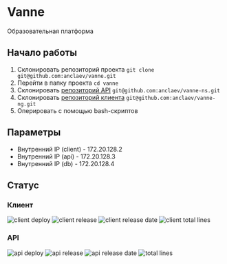 # Vanne

Образовательная платформа

## Начало работы

1. Склонировать репозиторий проекта
   `git clone git@github.com:anclaev/vanne.git`
2. Перейти в папку проекта `cd vanne`
3. Склонировать [репозиторий API](https://github.com/anclaev/vanne-ns) `git@github.com:anclaev/vanne-ns.git`
4. Склонировать [репозиторий клиента](https://github.com/anclaev/vanne-ng) `git@github.com:anclaev/vanne-ng.git`
4. Оперировать с помощью bash-скриптов

## Параметры

- Внутренний IP (client) - 172.20.128.2
- Внутренний IP (api) - 172.20.128.3
- Внутренний IP (db) - 172.20.128.4

## Статус

### Клиент
![client deploy](https://img.shields.io/github/workflow/status/anclaev/vanne-ng/CI?label=client-deploy) ![client release](https://img.shields.io/github/v/release/anclaev/vanne-ng?include_prereleases&label=client-release) ![client release date](https://img.shields.io/github/release-date/anclaev/vanne-ng) ![client total lines](https://img.shields.io/tokei/lines/github/anclaev/vanne-ng)

### API
![api deploy](https://img.shields.io/github/workflow/status/anclaev/vanne-ns/CI?label=api-deploy) ![api release](https://img.shields.io/github/v/release/anclaev/vanne-ns?include_prereleases&label=api-release) ![api release date](https://img.shields.io/github/release-date/anclaev/vanne-ns) ![total lines](https://img.shields.io/tokei/lines/github/anclaev/vanne-ns)
